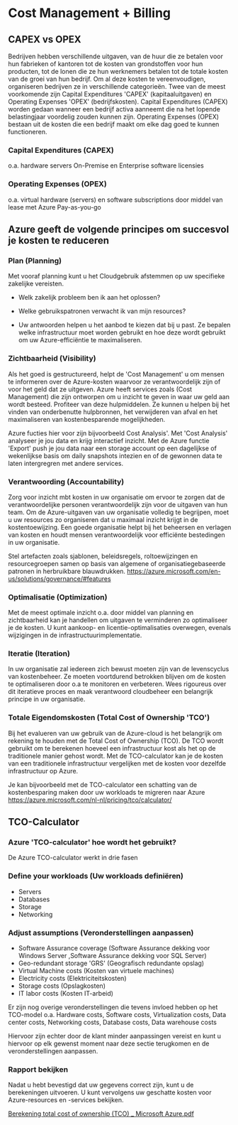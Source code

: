 # Cost Management + Billing

## CAPEX vs OPEX

Bedrijven hebben verschillende uitgaven, van de huur die ze betalen voor hun fabrieken of kantoren tot de kosten van grondstoffen voor hun producten, 
tot de lonen die ze hun werknemers betalen tot de totale kosten van de groei van hun bedrijf. 
Om al deze kosten te vereenvoudigen, organiseren bedrijven ze in verschillende categorieën. Twee van de meest voorkomende zijn Capital Expenditures 'CAPEX' (kapitaaluitgaven) 
en Operating Expenses 'OPEX' (bedrijfskosten).
Capital Expenditures (CAPEX) worden gedaan wanneer een bedrijf activa aanneemt die na het lopende belastingjaar voordelig zouden kunnen zijn.
Operating Expenses (OPEX) bestaan uit de kosten die een bedrijf maakt om elke dag goed te kunnen functioneren. 
 
### Capital Expenditures (CAPEX) 

o.a. hardware servers On-Premise en Enterprise software licensies

### Operating Expenses (OPEX) 

o.a. virtual hardware (servers) en software subscriptions door middel van lease met Azure Pay-as-you-go 

## Azure geeft de volgende principes om succesvol je kosten te reduceren

### Plan (Planning)

Met vooraf planning kunt u het Cloudgebruik afstemmen op uw specifieke zakelijke vereisten. 

- Welk zakelijk probleem ben ik aan het oplossen?

- Welke gebruikspatronen verwacht ik van mijn resources?

- Uw antwoorden helpen u het aanbod te kiezen dat bij u past.
Ze bepalen welke infrastructuur moet worden gebruikt en hoe deze wordt gebruikt om uw Azure-efficiëntie te maximaliseren.

### Zichtbaarheid (Visibility)

Als het goed is gestructureerd, helpt de 'Cost Management' u om mensen te informeren over de Azure-kosten 
waarvoor ze verantwoordelijk zijn of voor het geld dat ze uitgeven. 
Azure heeft services zoals (Cost Management) die zijn ontworpen om u inzicht te geven in waar uw geld aan wordt besteed. 
Profiteer van deze hulpmiddelen. Ze kunnen u helpen bij het vinden van onderbenutte hulpbronnen, 
het verwijderen van afval en het maximaliseren van kostenbesparende mogelijkheden.

Azure fucties hier voor zijn bijvoorbeeld Cost Analysis'. Met 'Cost Analysis' analyseer je jou data en krijg interactief inzicht.
Met de Azure functie 'Export' push je jou data naar een storage account op een dagelijkse of wekenlijkse basis om daily snapshots intezien 
en of de gewonnen data te laten intergregren met andere services.

### Verantwoording (Accountability)

Zorg voor inzicht mbt kosten in uw organisatie om ervoor te zorgen dat de verantwoordelijke personen verantwoordelijk zijn voor de uitgaven van hun team. 
Om de Azure-uitgaven van uw organisatie volledig te begrijpen, moet u uw resources zo organiseren dat u maximaal inzicht krijgt in de kostentoewijzing. 
Een goede organisatie helpt bij het beheersen en verlagen van kosten en houdt mensen verantwoordelijk voor efficiënte bestedingen in uw organisatie.

Stel artefacten zoals sjablonen, beleidsregels, roltoewijzingen en resourcegroepen samen op basis van algemene of organisatiegebaseerde patronen in herbruikbare blauwdrukken.
https://azure.microsoft.com/en-us/solutions/governance/#features

### Optimalisatie (Optimization)

Met de meest optimale inzicht o.a. door middel van planning en zichtbaarheid kan je handellen om uitgaven te verminderen zo optimaliseer je de kosten. 
U kunt aankoop- en licentie-optimalisaties overwegen, evenals wijzigingen in de infrastructuurimplementatie.

### Iteratie (Iteration)

In uw organisatie zal iedereen zich bewust moeten zijn van de levenscyclus van kostenbeheer. 
Ze moeten voortdurend betrokken blijven om de kosten te optimaliseren door o.a te monitoren en verbeteren.
Wees rigoureus over dit iteratieve proces en maak verantwoord cloudbeheer een belangrijk principe in uw organisatie.

### Totale Eigendomskosten (Total Cost of Ownership 'TCO')

Bij het evalueren van uw gebruik van de Azure-cloud is het belangrijk om rekening te houden met de Total Cost of Ownership (TCO).
De TCO wordt gebruikt om te berekenen hoeveel een infrastructuur kost als het op de traditionele manier gehost wordt. 
Met de TCO-calculator kan je de kosten van een traditionele infrastructuur vergelijken met de kosten voor dezelfde infrastructuur op Azure.

Je kan bijvoorbeeld met de TCO-calculator een schatting van de kostenbesparing maken door uw workloads te migreren naar Azure
https://azure.microsoft.com/nl-nl/pricing/tco/calculator/

## TCO-Calculator

### Azure 'TCO-calculator' hoe wordt het gebruikt?

De Azure TCO-calculator werkt in drie fasen

### Define your workloads (Uw workloads definiëren)
- Servers
- Databases
- Storage
- Networking

### Adjust assumptions (Veronderstellingen aanpassen)
- Software Assurance coverage (Software Assurance dekking voor Windows Server ,Software Assurance dekking voor SQL Server)
- Geo-redundant storage 'GRS' (Geografisch redundante opslag)
- Virtual Machine costs (Kosten van virtuele machines)
- Electricity costs (Elektriciteitskosten)
- Storage costs (Opslagkosten)
- IT labor costs (Kosten IT-arbeid)

Er zijn nog overige veronderstellingen die tevens invloed hebben op het TCO-model o.a.
Hardware costs, Software costs, Virtualization costs, Data center costs, Networking costs, Database costs, Data warehouse costs

Hiervoor zijn echter door de klant minder aanpassingen vereist en kunt u hiervoor op elk gewenst moment naar deze sectie terugkomen en de veronderstellingen aanpassen.

 ### Rapport bekijken
 
 Nadat u hebt bevestigd dat uw gegevens correct zijn, kunt u de berekeningen uitvoeren. U kunt vervolgens uw geschatte kosten voor Azure-resources en -services bekijken.
 
[Berekening total cost of ownership (TCO) _ Microsoft Azure.pdf](https://github.com/techgrounds/cloud-6-repo-alyelrabat/files/7711801/Berekening.total.cost.of.ownership.TCO._.Microsoft.Azure.pdf)



